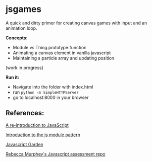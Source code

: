 jsgames
=======

A quick and dirty primer for creating canvas games with input and an animation loop.

**Concepts:**
- Module vs Thing.prototype.function
- Animating a canvas element in vanilla javascript
- Maintaining a particle array and updating position

(work in progress)

**Run it:**
- Navigate into the folder with index.html
- run `python -m SimpleHTTPServer`
- go to localhost:8000 in your browser



References:
------------

[A re-introduction to JavaScript](https://developer.mozilla.org/en-US/docs/Web/JavaScript/A_re-introduction_to_JavaScript)

[Introduction to the js module pattern](http://www.adequatelygood.com/JavaScript-Module-Pattern-In-Depth.html)

[Javascript Garden](http://bonsaiden.github.io/JavaScript-Garden/)

[Rebecca Murphey's Javascript assessment repo](https://github.com/rmurphey/js-assessment)

